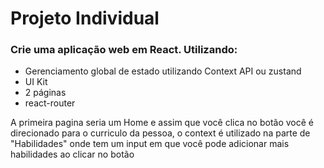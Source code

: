 <h1>Projeto Individual</h1>

<h3> Crie uma aplicação web em React. Utilizando: </h3>

- Gerenciamento global de estado utilizando Context API ou zustand
- UI Kit
- 2 páginas
- react-router

<p> A primeira pagina seria um Home e assim que você clica no botão você é direcionado para o curriculo da pessoa, o context é utilizado na parte de "Habilidades" onde tem um input em que você pode adicionar mais habilidades ao clicar no botão </p>
